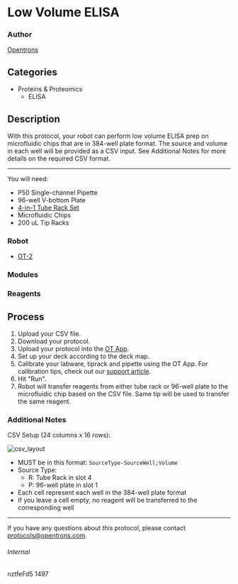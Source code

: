 # Low Volume ELISA

### Author
[Opentrons](http://www.opentrons.com/)

## Categories
* Proteins & Proteomics
    * ELISA

## Description
With this protocol, your robot can perform low volume ELISA prep on microfluidic chips that are in 384-well plate format. The source and volume in each well will be provided as a CSV input. See Additional Notes for more details on the required CSV format.

---

You will need:
* P50 Single-channel Pipette
* 96-well V-bottom Plate
* [4-in-1 Tube Rack Set](https://shop.opentrons.com/collections/opentrons-tips/products/tube-rack-set-1)
* Microfluidic Chips
* 200 uL Tip Racks

### Robot
* [OT-2](https://opentrons.com/ot-2)

### Modules

### Reagents

## Process
1. Upload your CSV file.
2. Download your protocol.
3. Upload your protocol into the [OT App](https://opentrons.com/ot-app).
4. Set up your deck according to the deck map.
5. Calibrate your labware, tiprack and pipette using the OT App. For calibration tips, check out our [support article](https://support.opentrons.com/ot-2/getting-started-software-setup/deck-calibration).
6. Hit "Run".
7. Robot will transfer reagents from either tube rack or 96-well plate to the microfluidic chip based on the CSV file. Same tip will be used to transfer the same reagent.


### Additional Notes
CSV Setup (24 columns x 16 rows):

![csv_layout](https://s3.amazonaws.com/opentrons-protocol-library-website/custom-README-images/1497-protein-fluidics/csv_layout.png)

* MUST be in this format: `SourceType-SourceWell;Volume`
* Source Type:
    * R: Tube Rack in slot 4
    * P: 96-well plate in slot 1
* Each cell represent each well in the 384-well plate format
* If you leave a cell empty, no reagent will be transferred to the corresponding well

---

If you have any questions about this protocol, please contact protocols@opentrons.com.

###### Internal
nztfeFd5
1497
